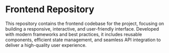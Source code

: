 # **Frontend Repository**  

This repository contains the frontend codebase for the project, focusing on building a responsive, interactive, and user-friendly interface. Developed with modern frameworks and best practices, it includes reusable components, efficient state management, and seamless API integration to deliver a high-quality user experience.

